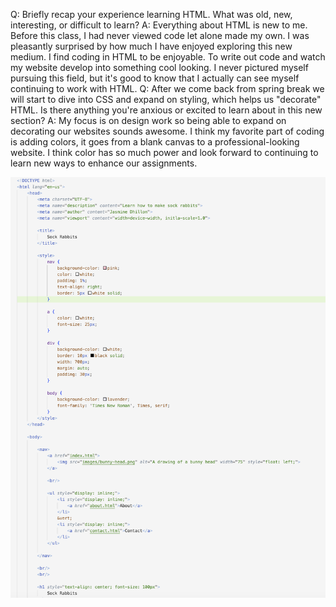 
Q: Briefly recap your experience learning HTML. What was old, new, interesting, or difficult to learn?
A: Everything about HTML is new to me. Before this class, I had never viewed code let alone made my own. I was pleasantly surprised by how much I have enjoyed exploring this new medium. I find coding in HTML to be enjoyable. To write out code and watch my website develop into something cool looking. I never pictured myself pursuing this field, but it's good to know that I actually can see myself continuing to work with HTML. 
Q: After we come back from spring break we will start to dive into CSS and expand on styling, which helps us "decorate" HTML. Is there anything you're anxious or excited to learn about in this new section?
A: My focus is on design work so being able to expand on decorating our websites sounds awesome. I think my favorite part of coding is adding colors, it goes from a blank canvas to a professional-looking website. I think color has so much power and look forward to continuing to learn new ways to enhance our assignments. 

<img src="images/Screenshot.png"/>
